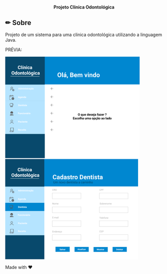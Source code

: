 <h4 align="center"> 
	 Projeto Clinica Odontológica	  
</h4>

## ✏ Sobre
 Projeto de um sistema para uma clinica odontológica utilizando a linguagem Java.
 
 PRÉVIA:
 
 <img src="src/img/telaInicial.png" alt="Home Demo" width="430"/> <img src="src/img/telaDentista.png" alt="Dentista Demo" height="320"/>
 

Made with ♥ 
